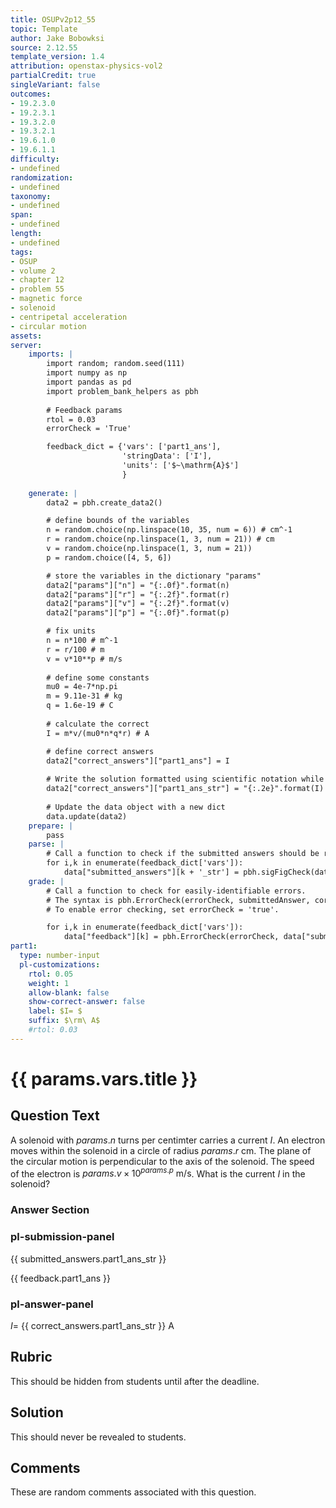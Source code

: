```yaml
---
title: OSUPv2p12_55
topic: Template
author: Jake Bobowksi
source: 2.12.55
template_version: 1.4
attribution: openstax-physics-vol2
partialCredit: true
singleVariant: false
outcomes:
- 19.2.3.0
- 19.2.3.1
- 19.3.2.0
- 19.3.2.1
- 19.6.1.0
- 19.6.1.1
difficulty:
- undefined
randomization:
- undefined
taxonomy:
- undefined
span:
- undefined
length:
- undefined
tags:
- OSUP
- volume 2
- chapter 12
- problem 55
- magnetic force
- solenoid
- centripetal acceleration
- circular motion
assets:
server: 
    imports: |
        import random; random.seed(111)
        import numpy as np
        import pandas as pd
        import problem_bank_helpers as pbh
        
        # Feedback params
        rtol = 0.03
        errorCheck = 'True'

        feedback_dict = {'vars': ['part1_ans'],
                         'stringData': ['I'],
                         'units': ['$~\mathrm{A}$']
                         }
        
    generate: |
        data2 = pbh.create_data2()

        # define bounds of the variables
        n = random.choice(np.linspace(10, 35, num = 6)) # cm^-1
        r = random.choice(np.linspace(1, 3, num = 21)) # cm
        v = random.choice(np.linspace(1, 3, num = 21))
        p = random.choice([4, 5, 6])

        # store the variables in the dictionary "params"
        data2["params"]["n"] = "{:.0f}".format(n)
        data2["params"]["r"] = "{:.2f}".format(r)
        data2["params"]["v"] = "{:.2f}".format(v)
        data2["params"]["p"] = "{:.0f}".format(p)

        # fix units
        n = n*100 # m^-1
        r = r/100 # m
        v = v*10**p # m/s
        
        # define some constants
        mu0 = 4e-7*np.pi
        m = 9.11e-31 # kg
        q = 1.6e-19 # C
        
        # calculate the correct
        I = m*v/(mu0*n*q*r) # A

        # define correct answers
        data2["correct_answers"]["part1_ans"] = I
        
        # Write the solution formatted using scientific notation while keeping 3 sig figs.
        data2["correct_answers"]["part1_ans_str"] = "{:.2e}".format(I)
        
        # Update the data object with a new dict
        data.update(data2)
    prepare: |
        pass
    parse: |
        # Call a function to check if the submitted answers should be re-expressed using scientific notation.
        for i,k in enumerate(feedback_dict['vars']):
            data["submitted_answers"][k + '_str'] = pbh.sigFigCheck(data["submitted_answers"][k], feedback_dict['stringData'][i], feedback_dict['units'][i])
    grade: |
        # Call a function to check for easily-identifiable errors.
        # The syntax is pbh.ErrorCheck(errorCheck, submittedAnswer, correctAnswer, LaTeXsyntax, relativeTolerance)
        # To enable error checking, set errorCheck = 'true'.

        for i,k in enumerate(feedback_dict['vars']):
            data["feedback"][k] = pbh.ErrorCheck(errorCheck, data["submitted_answers"][k], data["correct_answers"][k], feedback_dict['stringData'][i], rtol)
part1:
  type: number-input
  pl-customizations:
    rtol: 0.05
    weight: 1
    allow-blank: false
    show-correct-answer: false
    label: $I= $
    suffix: $\rm\ A$
    #rtol: 0.03
---
```

# {{ params.vars.title }}

## Question Text

A solenoid with ${{ params.n }}$ turns per centimter carries a current $I$. An electron moves within the solenoid in a circle of radius ${{ params.r}}\textrm{ cm}$.
The plane of the circular motion is perpendicular to the axis of the solenoid.  The speed of the electron is ${{ params.v }}\times 10^{ {{ params.p }} }\textrm{ m/s}$.
What is the current $I$ in the solenoid?

### Answer Section

### pl-submission-panel

{{ submitted_answers.part1_ans_str }}

{{ feedback.part1_ans }}

### pl-answer-panel

$I=$ {{ correct_answers.part1_ans_str }} $\textrm{ A}$

## Rubric

This should be hidden from students until after the deadline.

## Solution

This should never be revealed to students.

## Comments

These are random comments associated with this question.
